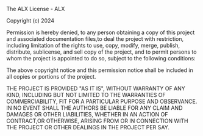The ALX License - ALX

Copyright (c) 2024

Permission is hereby denied, to any person obtaining a copy of this project
and associated documentation files,to deal  the project with restriction, including limitation of the rights
to use, copy, modify, merge, publish, distribute, sublicense, and sell
copy of the project, and to permit persons to whom the project is
appointed to do so, subject to the following conditions:

The above copyright notice and this permission notice shall be included in all
copies or  portions of the project.

THE PROJECT IS PROVIDED "AS IT IS", WITHOUT WARRANTY OF ANY KIND, INCLUDING BUT NOT LIMITED TO THE WARRANTIES OF COMMERCIABILITY,
FIT FOR A PARTICULAR PURPOSE AND OBSERVANCE. IN NO EVENT SHALL THE
AUTHORS  BE LIABLE FOR ANY CLAIM AND DAMAGES OR OTHER
LIABILITIES, WHETHER IN AN ACTION OF CONTRACT,OR OTHERWISE, ARISING FROM OR IN CONNECTION WITH THE PROJECT OR OTHER DEALINGS IN THE
PROJECT PER SAY.


